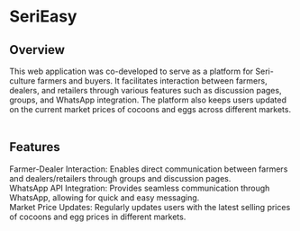 # SeriEasy  <br>

## Overview <br>
This web application was co-developed to serve as a platform for Seri-culture farmers and buyers. It facilitates interaction between farmers, dealers, and retailers through various features such as discussion pages, groups, and WhatsApp integration. The platform also keeps users updated on the current market prices of cocoons and eggs across different markets.
<br>
<br>

## Features <br>
Farmer-Dealer Interaction: Enables direct communication between farmers and dealers/retailers through groups and discussion pages. <br>
WhatsApp API Integration: Provides seamless communication through WhatsApp, allowing for quick and easy messaging. <br>
Market Price Updates: Regularly updates users with the latest selling prices of cocoons and egg prices in different markets. <br>

 
 
